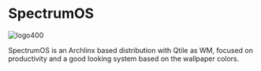 # SpectrumOS
![logo400](https://github.com/gibranlp/SpectrumOS/assets/2806964/11190860-1f39-4440-aedf-48812a0ffaf1)

SpectrumOS is an Archlinx based distribution with Qtile as WM, focused on productivity and a good looking system based on the wallpaper colors.
